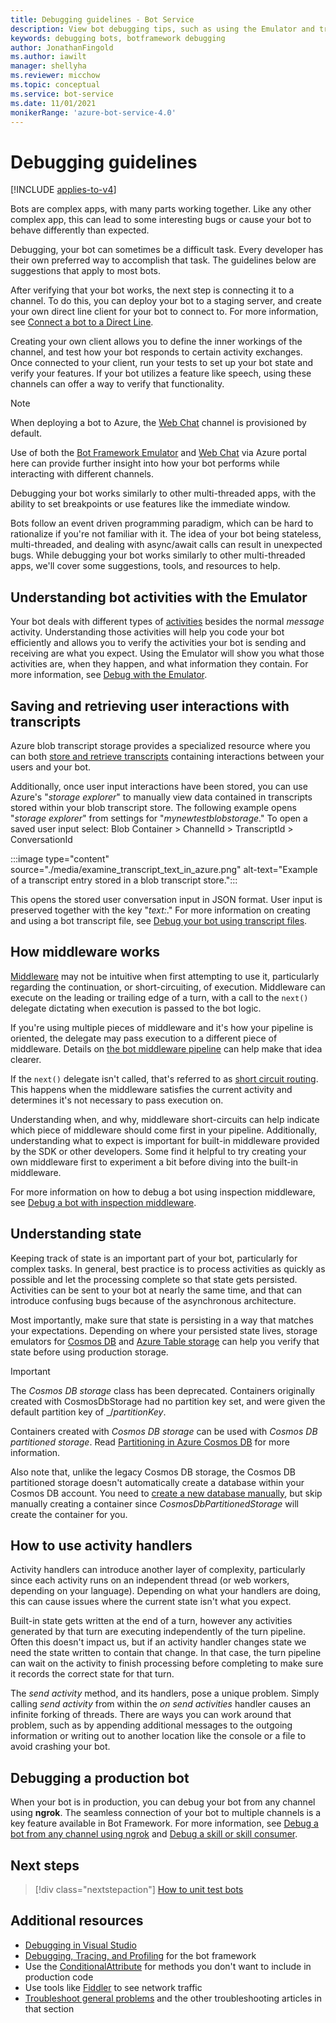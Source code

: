 ```yaml
---
title: Debugging guidelines - Bot Service
description: View bot debugging tips, such as using the Emulator and transcripts to inspect behavior. Understand potential middleware, state, and activity handler errors.
keywords: debugging bots, botframework debugging
author: JonathanFingold
ms.author: iawilt
manager: shellyha
ms.reviewer: micchow
ms.topic: conceptual
ms.service: bot-service
ms.date: 11/01/2021
monikerRange: 'azure-bot-service-4.0'
---
```


# Debugging guidelines

[!INCLUDE [applies-to-v4](../includes/applies-to-v4-current.md)]

Bots are complex apps, with many parts working together. Like any other complex app, this can lead to some interesting bugs or cause your bot to behave differently than expected.

Debugging, your bot can sometimes be a difficult task. Every developer has their own preferred way to accomplish that task.
The guidelines below are suggestions that apply to most bots.

After verifying that your bot works, the next step is connecting it to a channel. To do this, you can deploy your bot to a staging server, and create your own direct line client for your bot to connect to. For more information, see [Connect a bot to a Direct Line](../bot-service-channel-connect-directline.md).

Creating your own client allows you to define the inner workings of the channel, and test how your bot responds to certain activity exchanges. Once connected to your client, run your tests to set up your bot state and verify your features. If your bot utilizes a feature like speech, using these channels can offer a way to verify that functionality.

> [!NOTE]
> When deploying a bot to Azure, the [Web Chat](bot-builder-webchat-overview.md) channel is provisioned by default.

Use of both the [Bot Framework Emulator](../bot-service-debug-emulator.md) and [Web Chat](bot-builder-webchat-overview.md) via Azure portal here can provide further insight into how your bot performs while interacting with different channels.

Debugging your bot works similarly to other multi-threaded apps, with the ability to set breakpoints or use features like the immediate window.

Bots follow an event driven programming paradigm, which can be hard to rationalize if you're not familiar with it. The idea of your bot being stateless, multi-threaded, and dealing with async/await calls can result in unexpected bugs. While debugging your bot works similarly to other multi-threaded apps, we'll cover some suggestions, tools, and resources to help.

## Understanding bot activities with the Emulator

Your bot deals with different types of [activities](bot-builder-basics.md#the-activity-processing-stack) besides the normal _message_ activity. Understanding those activities will help you code your bot efficiently and allows you to verify the activities your bot is sending and receiving are what you expect.
Using the Emulator will show you what those activities are, when they happen, and what information they contain.
For more information, see [Debug with the Emulator](../bot-service-debug-emulator.md).

## Saving and retrieving user interactions with transcripts

Azure blob transcript storage provides a specialized resource where you can both [store and retrieve transcripts](bot-builder-howto-v4-storage.md) containing interactions between your users and your bot.

Additionally, once user input interactions have been stored, you can use Azure's "_storage explorer_" to manually view data contained in transcripts stored within your blob transcript store. The following example opens "_storage explorer_" from settings for "_mynewtestblobstorage_." To open a saved user input select:    Blob Container > ChannelId > TranscriptId > ConversationId

:::image type="content" source="./media/examine_transcript_text_in_azure.png" alt-text="Example of a transcript entry stored in a blob transcript store.":::

This opens the stored user conversation input in JSON format. User input is preserved together with the key "_text:_."
For more information on creating and using a bot transcript file, see [Debug your bot using transcript files](bot-builder-debug-transcript.md).

## How middleware works

[Middleware](bot-builder-concept-middleware.md) may not be intuitive when first attempting to use it, particularly regarding the continuation, or short-circuiting, of execution. Middleware can execute on the leading or trailing edge of a turn, with a call to the `next()` delegate dictating when execution is passed to the bot logic.

If you're using multiple pieces of middleware and it's how your pipeline is oriented, the delegate may pass execution to a different piece of middleware. Details on [the bot middleware pipeline](bot-builder-concept-middleware.md#the-bot-middleware-pipeline) can help make that idea clearer.

If the `next()` delegate isn't called, that's referred to as [short circuit routing](bot-builder-concept-middleware.md#short-circuiting). This happens when the middleware satisfies the current activity and determines it's not necessary to pass execution on.

Understanding when, and why, middleware short-circuits can help indicate which piece of middleware should come first in your pipeline. Additionally, understanding what to expect is important for built-in middleware provided by the SDK or other developers. Some find it helpful to try creating your own middleware first to experiment a bit before diving into the built-in middleware.

For more information on how to debug a bot using inspection middleware, see [Debug a bot with inspection middleware](../bot-service-debug-inspection-middleware.md).  

<!-- Snip: QnA was once implemented as middleware.
For example [QnA maker](bot-builder-howto-qna.md) is designed to handle certain interactions and short-circuit the pipeline when it does, which can be confusing when first learning how to use it.
-->

## Understanding state

Keeping track of state is an important part of your bot, particularly for complex tasks. In general, best practice is to process activities as quickly as possible and let the processing complete so that state gets persisted. Activities can be sent to your bot at nearly the same time, and that can introduce confusing bugs because of the asynchronous architecture.

Most importantly, make sure that state is persisting in a way that matches your expectations. Depending on where your persisted state lives, storage emulators for [Cosmos DB](/azure/cosmos-db/local-emulator) and [Azure Table storage](/azure/storage/common/storage-use-emulator) can help you verify that state before using production storage.

>[!IMPORTANT]
> The _Cosmos DB storage_ class has been deprecated. Containers originally created with CosmosDbStorage had no partition key set, and were given the default partition key of _\/_partitionKey_.
>
> Containers created with _Cosmos DB storage_ can be used with _Cosmos DB partitioned storage_. Read [Partitioning in Azure Cosmos DB](/azure/cosmos-db/partitioning-overview) for more information.
>
> Also note that, unlike the legacy Cosmos DB storage, the Cosmos DB partitioned storage doesn't automatically create a database within your Cosmos DB account. You need to [create a new database manually](/azure/cosmos-db/create-cosmosdb-resources-portal), but skip manually creating a container since _CosmosDbPartitionedStorage_ will create the container for you.

## How to use activity handlers

Activity handlers can introduce another layer of complexity, particularly since each activity runs on an independent thread (or web workers, depending on your language). Depending on what your handlers are doing, this can cause issues where the current state isn't what you expect.

Built-in state gets written at the end of a turn, however any activities generated by that turn are executing independently of the turn pipeline. Often this doesn't impact us, but if an activity handler changes state we need the state written to contain that change. In that case, the turn pipeline can wait on the activity to finish processing before completing to make sure it records the correct state for that turn.

The _send activity_ method, and its handlers, pose a unique problem. Simply calling _send activity_ from within the _on send activities_ handler causes an infinite forking of threads. There are ways you can work around that problem, such as by appending additional messages to the outgoing information or writing out to another location like the console or a file to avoid crashing your bot.

## Debugging a production bot

When your bot is in production, you can debug your bot from any channel using **ngrok**. The seamless connection of your bot to multiple channels is a key feature available in Bot Framework. For more information, see [Debug a bot from any channel using ngrok](../bot-service-debug-channel-ngrok.md) and [Debug a skill or skill consumer](skills-debug-skill-or-consumer.md).

## Next steps

> [!div class="nextstepaction"]
> [How to unit test bots](unit-test-bots.md)

## Additional resources

* [Debugging in Visual Studio](/visualstudio/debugger/index)
* [Debugging, Tracing, and Profiling](/dotnet/framework/debug-trace-profile/) for the bot framework
* Use the [ConditionalAttribute](/dotnet/api/system.diagnostics.conditionalattribute) for methods you don't want to include in production code
* Use tools like [Fiddler](https://www.telerik.com/fiddler) to see network traffic
* [Troubleshoot general problems](../bot-service-troubleshoot-bot-configuration.md) and the other troubleshooting articles in that section

